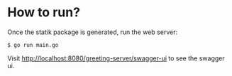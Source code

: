 # How to run?

Once the statik package is generated, run the web server:

	$ go run main.go

Visit [http://localhost:8080/greeting-server/swagger-ui](http://localhost:8080/greeting-server/swagger-ui) to see the swagger ui.
